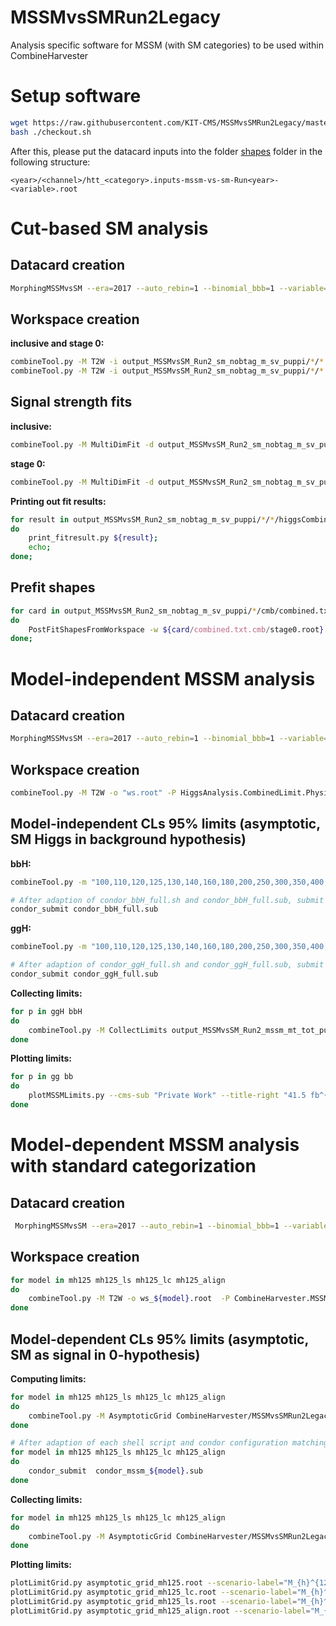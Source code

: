 # MSSMvsSMRun2Legacy
Analysis specific software for MSSM (with SM categories) to be used within CombineHarvester

# Setup software

```bash
wget https://raw.githubusercontent.com/KIT-CMS/MSSMvsSMRun2Legacy/master/scripts/checkout.sh
bash ./checkout.sh
```
After this, please put the datacard inputs into the folder [shapes](shapes) folder in the following structure:

`<year>/<channel>/htt_<category>.inputs-mssm-vs-sm-Run<year>-<variable>.root`

# Cut-based SM analysis

## Datacard creation

```bash
MorphingMSSMvsSM --era=2017 --auto_rebin=1 --binomial_bbb=1 --variable=m_sv_puppi --analysis=sm_nobtag
```

## Workspace creation

**inclusive and stage 0:**

```bash
combineTool.py -M T2W -i output_MSSMvsSM_Run2_sm_nobtag_m_sv_puppi/*/* --parallel 10 -o inclusive.root
combineTool.py -M T2W -i output_MSSMvsSM_Run2_sm_nobtag_m_sv_puppi/*/* --parallel 10 -o stage0.root -P HiggsAnalysis.CombinedLimit.PhysicsModel:multiSignalModel --PO '"map=^.*/ggH125.?$:r_ggH[1,-9,11]"' --PO '"map=^.*/qqH125.?$:r_qqH[1,-9,11]"'
```

## Signal strength fits

**inclusive:**

```bash
combineTool.py -M MultiDimFit -d output_MSSMvsSM_Run2_sm_nobtag_m_sv_puppi/*/*/inclusive.root --algo singles --robustFit 1 --X-rtd MINIMIZER_analytic --cminDefaultMinimizerStrategy 0 --floatOtherPOIs 1 -t -1 --expectSignal 1 -n .inclusive -v1 --there --parallel 10 --setParameterRanges r=-3.0,5.0
```

**stage 0:**

```bash
combineTool.py -M MultiDimFit -d output_MSSMvsSM_Run2_sm_nobtag_m_sv_puppi/*/*/stage0.root --algo singles --robustFit 1 --X-rtd MINIMIZER_analytic --cminDefaultMinimizerStrategy 0 --floatOtherPOIs 1 -t -1 --expectSignal 1 -n .stage0 -v1 --there --parallel 10
```

**Printing out fit results:**

```bash
for result in output_MSSMvsSM_Run2_sm_nobtag_m_sv_puppi/*/*/higgsCombine.*.MultiDimFit*.root;
do
    print_fitresult.py ${result};
    echo;
done;
```

## Prefit shapes

```bash
for card in output_MSSMvsSM_Run2_sm_nobtag_m_sv_puppi/*/cmb/combined.txt.cmb;
do
    PostFitShapesFromWorkspace -w ${card/combined.txt.cmb/stage0.root}  -o ${card/combined.txt.cmb/prefit_shapes.root} -d ${card}
done;
```

# Model-independent MSSM analysis

## Datacard creation

```bash
MorphingMSSMvsSM --era=2017 --auto_rebin=1 --binomial_bbb=1 --variable=mt_tot_puppi --analysis=mssm
```

## Workspace creation

```bash
combineTool.py -M T2W -o "ws.root" -P HiggsAnalysis.CombinedLimit.PhysicsModel:multiSignalModel --PO '"map=^.*/ggh_(i|t|b).?$:r_ggH[0,0,200]"' --PO '"map=^.*/bbh$:r_bbH[0,0,200]"' -i output_MSSMvsSM_Run2_mssm_mt_tot_puppi/Run2017/cmb/ -m 100 --parallel 10
```

## Model-independent CLs 95% limits (asymptotic, SM Higgs in background hypothesis)

**bbH:**

```bash
combineTool.py -m "100,110,120,125,130,140,160,180,200,250,300,350,400,450,500,600,700,800,900,1000,1200,1400,1600,1800,2000,2300,2600,2900,3200" -M AsymptoticLimits --rAbsAcc 0 --rRelAcc 0.0005 --boundlist CombineHarvester/MSSMvsSMRun2Legacy/input/mssm_boundaries.json --setParameters r_ggH=0,r_bbH=0 --redefineSignalPOIs r_bbH -d output_MSSMvsSM_Run2_mssm_mt_tot_puppi/Run2017/cmb/ws.root --there -n ".bbH" --job-mode condor --dry-run --task-name bbH_full

# After adaption of condor_bbH_full.sh and condor_bbH_full.sub, submit to batch system:
condor_submit condor_bbH_full.sub
```

**ggH:**

```bash
combineTool.py -m "100,110,120,125,130,140,160,180,200,250,300,350,400,450,500,600,700,800,900,1000,1200,1400,1600,1800,2000,2300,2600,2900,3200" -M AsymptoticLimits --rAbsAcc 0 --rRelAcc 0.0005 --boundlist CombineHarvester/MSSMvsSMRun2Legacy/input/mssm_boundaries.json --setParameters r_ggH=0,r_bbH=0 --redefineSignalPOIs r_ggH -d output_MSSMvsSM_Run2_mssm_mt_tot_puppi/Run2017/cmb/ws.root --there -n ".ggH" --job-mode condor --dry-run --task-name ggH_full

# After adaption of condor_ggH_full.sh and condor_ggH_full.sub, submit to batch system:
condor_submit condor_ggH_full.sub
```

**Collecting limits:**

```bash
for p in ggH bbH
do
    combineTool.py -M CollectLimits output_MSSMvsSM_Run2_mssm_mt_tot_puppi/Run2017/cmb/higgsCombine.${p}*.root --use-dirs -o output_MSSMvsSM_Run2_mssm_mt_tot_puppi/Run2017/cmb/mssm_${p}.json
done
```

**Plotting limits:**

```bash
for p in gg bb
do
    plotMSSMLimits.py --cms-sub "Private Work" --title-right "41.5 fb^{-1} (2017, 13 TeV)" --process "${p}#phi" --y-axis-min 0.001 --y-axis-max 1000.0 --show exp,obs output_MSSMvsSM_Run2_mssm_mt_tot_puppi/Run2017/cmb/mssm_${p}H_cmb.json  --output mssm_mt_tot_puppi_${p}H_cmb --logx --logy
done
```

# Model-dependent MSSM analysis with standard categorization

## Datacard creation

```bash
 MorphingMSSMvsSM --era=2017 --auto_rebin=1 --binomial_bbb=1 --variable=mt_tot_puppi --analysis=mssm_vs_sm_standard
```

## Workspace creation

```bash
for model in mh125 mh125_ls mh125_lc mh125_align
do
    combineTool.py -M T2W -o ws_${model}.root  -P CombineHarvester.MSSMvsSMRun2Legacy.MSSMvsSM:MSSMvsSM --PO filePrefix=${CMSSW_BASE}/src/CombineHarvester/MSSMvsSMRun2Legacy/data/ --PO modelFile=13,Run2017,${model}_13.root --PO MSSM-NLO-Workspace=${CMSSW_BASE}/src/CombineHarvester/MSSMvsSMRun2Legacy/data/higgs_pt_v3_mssm_mode.root -i output_MSSMvsSM_Run2_mssm_vs_sm_standard_mt_tot_puppi/Run2017/cmb/ --PO minTemplateMass=100.0 --PO maxTemplateMass=3200.0
done
```

## Model-dependent CLs 95% limits (asymptotic, SM as signal in 0-hypothesis)

**Computing limits:**

```bash
for model in mh125 mh125_ls mh125_lc mh125_align
do
    combineTool.py -M AsymptoticGrid CombineHarvester/MSSMvsSMRun2Legacy/input/mssm_asymptotic_grid_${model}.json -d output_MSSMvsSM_Run2_mssm_vs_sm_standard_mt_tot_puppi/Run2017/cmb/ws_${model}.root --job-mode 'condor' --task-name 'mssm_${model}' --dry-run --redefineSignalPOI x --setParameters r=1 --freezeParameters r -v1
done

# After adaption of each shell script and condor configuration matching mattern condor_mssm_${model}.{sh,sub}, submit to batch system:
for model in mh125 mh125_ls mh125_lc mh125_align
do
    condor_submit  condor_mssm_${model}.sub
done
```

**Collecting limits:**

```bash
for model in mh125 mh125_ls mh125_lc mh125_align
do
    combineTool.py -M AsymptoticGrid CombineHarvester/MSSMvsSMRun2Legacy/input/mssm_asymptotic_grid_${model}.json -d output_MSSMvsSM_Run2_mssm_vs_sm_standard_mt_tot_puppi/Run2017/cmb/ws_${model}.root --job-mode 'condor' --task-name 'mssm_${model}' --dry-run --redefineSignalPOI x --setParameters r=1 --freezeParameters r -v1; mv asymptotic_grid.root asymptotic_grid_${model}.root
done
```

**Plotting limits:**

```bash
plotLimitGrid.py asymptotic_grid_mh125.root --scenario-label="M_{h}^{125} scenario (asimov)" --output mssm_2017_mh125_asymptotic --title-right="41.5 fb^{-1} (13 TeV)" --cms-sub="Private Work" --contours="exp-2,exp-1,exp0,exp+1,exp+2,obs" --model_file=${CMSSW_BASE}/src/CombineHarvester/MSSMvsSMRun2Legacy/data/mh125_13.root
plotLimitGrid.py asymptotic_grid_mh125_lc.root --scenario-label="M_{h}^{125}(#tilde#chi) scenario (asimov)" --output mssm_2017_mh125_lc_asymptotic --title-right="41.5 fb^{-1} (13 TeV)" --cms-sub="Private Work" --contours="exp-2,exp-1,exp0,exp+1,exp+2,obs" --model_file=${CMSSW_BASE}/src/CombineHarvester/MSSMvsSMRun2Legacy/data/mh125_lc_13.root
plotLimitGrid.py asymptotic_grid_mh125_ls.root --scenario-label="M_{h}^{125}(#tilde#tau) scenario (asimov)" --output mssm_2017_mh125_ls_asymptotic --title-right="41.5 fb^{-1} (13 TeV)" --cms-sub="Private Work" --contours="exp-2,exp-1,exp0,exp+1,exp+2,obs" --model_file=${CMSSW_BASE}/src/CombineHarvester/MSSMvsSMRun2Legacy/data/mh125_ls_13.root
plotLimitGrid.py asymptotic_grid_mh125_align.root --scenario-label="M_{h}^{125}(alignment) scenario (asimov)" --output mssm_2017_mh125_align_asymptotic --title-right="41.5 fb^{-1} (13 TeV)" --cms-sub="Private Work" --contours="exp-2,exp-1,exp0,exp+1,exp+2,obs" --model_file=${CMSSW_BASE}/src/CombineHarvester/MSSMvsSMRun2Legacy/data/mh125_align_13.root
```
